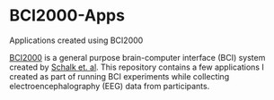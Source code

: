 # BCI2000-Apps
Applications created using BCI2000

[BCI2000](https://www.bci2000.org/mediawiki/index.php/Main_Page) is a general purpose brain-computer interface (BCI) system created by [Schalk et. al](http://www.bci2000.org/downloads/doc/paper.pdf). This repository contains a few applications I created as part of running BCI experiments while collecting electroencephalography (EEG) data from participants.
